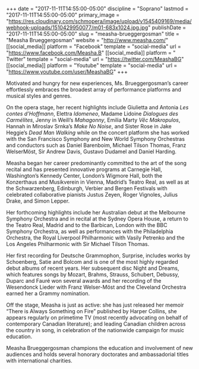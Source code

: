 +++
date = "2017-11-11T14:55:00-05:00"
discipline = "Soprano"
lastmod = "2017-11-11T14:55:00-05:00"
primary_image = "https://res.cloudinary.com/schmopera/image/upload/v1545409169/media/webhook-uploads/1510429950077/m01-683x1024.jpg.jpg"
publishDate = "2017-11-11T14:55:00-05:00"
slug = "measha-brueggergosman"
title = "Measha Brueggergosman"
website = "http://www.measha.com/"
[[social_media]]
platform = "Facebook"
template = "social-media"
url = "https://www.facebook.com/Measha.B"
[[social_media]]
platform = " Twitter"
template = "social-media"
url = "https://twitter.com/MeashaBG"
[[social_media]]
platform = "Youtube"
template = "social-media"
url = "https://www.youtube.com/user/MeashaBG"
+++

Motivated and hungry for new experiences, Ms. Brueggergosman’s career effortlessly embraces the broadest array of performance platforms and musical styles and genres.

On the opera stage, her recent highlights include Giulietta and Antonia *Les contes d’Hoffmann*, Elettra *Idomeneo*, Madame Lidoine *Dialogues des Carmélites*, Jenny in Weill’s *Mahagonny*, Emilia Marty *Věc Makropulos*, Hannah in Miroslav Srnka’s *Make No Noise*, and Sister Rose in Jake Heggie’s *Dead Man Walking* while on the concert platform she has worked with the San Francisco Symphony and New World Symphony Orchestras and conductors such as Daniel Barenboim, Michael Tilson Thomas, Franz WelserMöst, Sir Andrew Davis, Gustavo Dudamel and Daniel Harding.

Measha began her career predominantly committed to the art of the song recital and has presented innovative programs at Carnegie Hall, Washington’s Kennedy Center, London’s Wigmore Hall, both the Konzerthaus and Musikverein in Vienna, Madrid’s Teatro Real, as well as at the Schwarzenberg, Edinburgh, Verbier and Bergen Festivals with celebrated collaborative pianists Justus Zeyen, Roger Vignoles, Julius Drake, and Simon Lepper.

Her forthcoming highlights include her Australian debut at the Melbourne Symphony Orchestra and in recital at the Sydney Opera House, a return to the Teatro Real, Madrid and to the Barbican, London with the BBC Symphony Orchestra, as well as performances with the Philadelphia Orchestra, the Royal Liverpool Philharmonic with Vasily Petrenko and the Los Angeles Philharmonic with Sir Michael Tilson Thomas.

Her first recording for Deutsche Grammophon, Surprise, includes works by Schoenberg, Satie and Bolcom and is one of the most highly regarded debut albums of recent years. Her subsequent disc Night and Dreams, which features songs by Mozart, Brahms, Strauss, Schubert, Debussy, Duparc and Fauré won several awards and her recording of the Wesendonck Lieder with Franz Welser-Möst and the Cleveland Orchestra earned her a Grammy nomination.

Off the stage, Measha is just as active: she has just released her memoir “There is Always Something on Fire” published by Harper Collins, she appears regularly on primetime TV (most recently advocating on behalf of contemporary Canadian literature); and leading Canadian children across the country in song, in celebration of the nationwide campaign for music education.

Measha Brueggergosman champions the education and involvement of new audiences and holds several honorary doctorates and ambassadorial titles with international charities.
